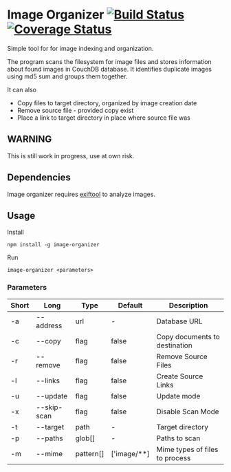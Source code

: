 # Image Organizer [![Build Status](https://travis-ci.org/AGrzes/image-organizer.svg?branch=master)](https://travis-ci.org/AGrzes/image-organizer) [![Coverage Status](https://coveralls.io/repos/github/AGrzes/image-organizer/badge.svg?branch=develop)](https://coveralls.io/github/AGrzes/image-organizer?branch=develop)
Simple tool for for image indexing and organization.

The program scans the filesystem for image files and stores information about found images in CouchDB database. It identifies duplicate images using md5 sum and groups them together.

It can also 
* Copy files to target directory, organized by image creation date
* Remove source file - provided copy exist
* Place a link to target directory in place where source file was

## WARNING
This is still work in progress, use  at own risk.

## Dependencies
Image organizer requires [exiftool](http://www.sno.phy.queensu.ca/~phil/exiftool/) to analyze images.

## Usage
Install
```
npm install -g image-organizer
```

Run 

```
image-organizer <parameters>
```
### Parameters
| Short | Long | Type | Default | Description |
| --- | --- | --- | --- | --- |
| -a | --address | url | - | Database URL |
| -c | --copy | flag | false | Copy documents to destination |
| -r | --remove | flag | false | Remove Source Files |
|-l | --links | flag | false |  Create Source Links |
|-u | --update | flag | false | Update mode |
|-x | --skip-scan | flag | false | Disable Scan Mode |
|-t | --target | path | - | Target directory |
| -p | --paths | glob[] | - | Paths to scan |
| -m | --mime | pattern[] | ['image/**] | Mime types of files to process |

